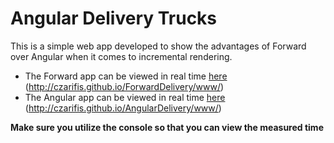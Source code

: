 # Angular Delivery Trucks

This is a simple web app developed to show the advantages of Forward over Angular when it comes to incremental rendering.

* The Forward app can be viewed in real time [here](http://czarifis.github.io/ForwardDelivery/www/) (http://czarifis.github.io/ForwardDelivery/www/)
* The Angular app can be viewed in real time [here](http://czarifis.github.io/AngularDelivery/www/)  (http://czarifis.github.io/AngularDelivery/www/)

**Make sure you utilize the console so that you can view the measured time**